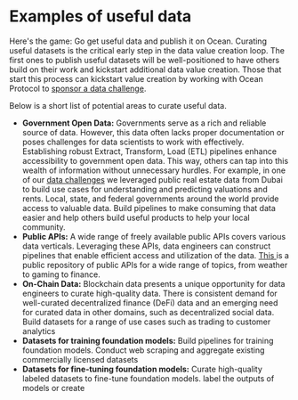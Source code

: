 # Examples of useful data

Here's the game: Go get useful data and publish it on Ocean. Curating useful datasets is the critical early step in the data value creation loop. The first ones to publish useful datasets will be well-positioned to have others build on their work and kickstart additional data value creation. Those that start this process can kickstart value creation by working with Ocean Protocol to [sponsor a data challenge](data-challenges/hosting-a-data-challenge.md).

Below is a short list of potential areas to curate useful data.

* **Government Open Data:** Governments serve as a rich and reliable source of data. However, this data often lacks proper documentation or poses challenges for data scientists to work with effectively. Establishing robust Extract, Transform, Load (ETL) pipelines enhance accessibility to government open data. This way, others can tap into this wealth of information without unnecessary hurdles. For example, in one of our [data challenges](https://desights.ai/shared/challenge/8) we leveraged public real estate data from Dubai to build use cases for understanding and predicting valuations and rents. Local, state, and federal governments around the world provide access to valuable data. Build pipelines to make consuming that data easier and help others build useful products to help your local community.
* **Public APIs:** A wide range of freely available public APIs covers various data verticals. Leveraging these APIs, data engineers can construct pipelines that enable efficient access and utilization of the data. [This ](https://github.com/public-apis/public-apis)is a public repository of public APIs for a wide range of topics, from weather to gaming to finance.
* **On-Chain Data:** Blockchain data presents a unique opportunity for data engineers to curate high-quality data. There is consistent demand for well-curated decentralized finance (DeFi) data and an emerging need for curated data in other domains, such as decentralized social data. Build datasets for a range of use cases such as trading to customer analytics
* **Datasets for training foundation models:** Build pipelines for training foundation models. Conduct web scraping and aggregate existing commercially licensed datasets
* **Datasets for fine-tuning foundation models:** Curate high-quality labeled datasets to fine-tune foundation models. label the outputs of models or create&#x20;
